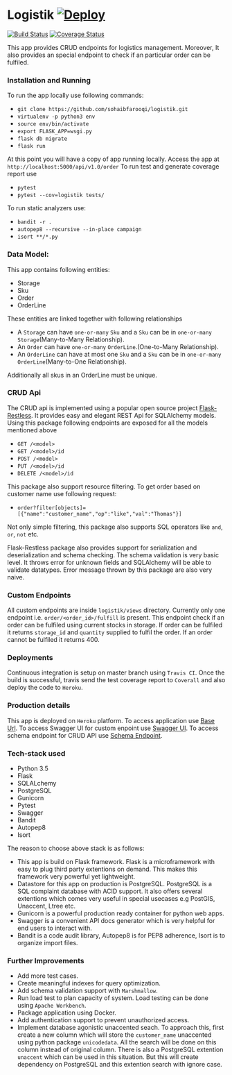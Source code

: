 # Logistik [![Deploy](https://www.herokucdn.com/deploy/button.svg)](https://heroku.com/deploy)

[![Build Status](https://travis-ci.org/sohaibfarooqi/logistik.svg?branch=master)](https://travis-ci.org/sohaibfarooqi/logistik) [![Coverage Status](https://coveralls.io/repos/github/sohaibfarooqi/logistik/badge.svg?branch=master)](https://coveralls.io/github/sohaibfarooqi/logistik?branch=master)


This app provides CRUD endpoints for logistics management. Moreover, It also provides an special endpoint
to check if an particular order can be fulfiled.

### Installation and Running
To run the app locally use following commands:

 - `git clone https://github.com/sohaibfarooqi/logistik.git`
 - `virtualenv -p python3 env`
 - `source env/bin/activate`
 - `export FLASK_APP=wsgi.py`
 - `flask db migrate`
 - `flask run`

At this point you will have a copy of app running locally. Access the app at `http://localhost:5000/api/v1.0/order`
To run test and generate coverage report use

 - `pytest`
 - `pytest --cov=logistik tests/`

To run static analyzers use:

 - `bandit -r .`
 - `autopep8 --recursive --in-place campaign`
 - `isort **/*.py`

### Data Model:
This app contains following entities:

  - Storage
  - Sku
  - Order
  - OrderLine

These entities are linked together with following relationships

 - A `Storage` can have `one-or-many` `Sku` and a `Sku` can be in `one-or-many` `Storage`(Many-to-Many Relationship).
 - An `Order` can have `one-or-many` `OrderLine`.(One-to-Many Relationship).
 - An `OrderLine` can have at most one `Sku` and a `Sku` can be in `one-or-many` `OrderLine`(Many-to-One Relationship).

Additionally all skus in an OrderLine must be unique.

### CRUD Api
The CRUD api is implemented using a popular open source project [Flask-Restless](https://github.com/jfinkels/flask-restless).
It provides easy and elegant REST Api for SQLAlchemy models. Using this package following endpoints are exposed for all the
models mentioned above

 - `GET /<model>`
 - `GET /<model>/id`
 - `POST /<model>`
 - `PUT /<model>/id`
 - `DELETE /<model>/id`

This package also support resource filtering. To get order based on customer name use following request:

 - `order?filter[objects]=[{"name":"customer_name","op":"like","val":"Thomas"}]`

Not only simple filtering, this package also supports SQL operators like `and`, `or`, `not` etc.

Flask-Restless package also provides support for serialization and deserialization and schema checking.
The schema validation is very basic level. It throws error for unknown fields and SQLAlchemy will be able
to validate datatypes. Error message thrown by this package are also very naive.

### Custom Endpoints
All custom endpoints are inside `logistik/views` directory. Currently only one endpoint i.e. `order/<order_id>/fulfill`
is present. This endpoint check if an order can be fulfiled using current stocks in storage. If order can be fulfiled it returns `storage_id` and `quantity` supplied to fulfil the order. If an order cannot be fulfiled it returns 400.

### Deployments
Continuous integration is setup on master branch using `Travis CI`. Once the build is successful, travis send the test coverage report to `Coverall` and also deploy the code to `Heroku`.

### Production details
This app is deployed on `Heroku` platform. To access application use [Base Url](https://logistik-test.herokuapp.com).
To access Swagger UI for custom enpoint use [Swagger UI](https://logistik-test.herokuapp.com/apidocs). To access schema endpoint for CRUD API use [Schema Endpoint](https://logistik-test.herokuapp.com/swagger.json).

### Tech-stack used

  - Python 3.5
  - Flask
  - SQLALchemy
  - PostgreSQL
  - Gunicorn
  - Pytest
  - Swagger
  - Bandit
  - Autopep8
  - Isort

The reason to choose above stack is as follows:

  - This app is build on Flask framework. Flask is a microframework with easy to plug third party extentions on demand.
    This makes this framework very powerful yet lightweight.
  - Datastore for this app on production is PostgreSQL. PostgreSQL is a SQL complaint database with ACID support.
  It also offers several extentions which comes very useful in special usecases e.g PostGIS, Unaccent, Ltree etc.
  - Gunicorn is a powerful production ready container for python web apps.
  - Swagger is a convenient API docs generator which is very helpful for end users to interact with.
  - Bandit is a code audit library, Autopep8 is for PEP8 adherence, Isort is to organize import files.

### Further Improvements

 - Add more test cases.
 - Create meaningful indexes for query optimization.
 - Add schema validation support with `Marshmallow`.
 - Run load test to plan capacity of system. Load testing can be done using `Apache Workbench`.
 - Package application using Docker.
 - Add authentication support to prevent unauthorized access.
 - Implement database agonistic unaccented seach. To approach this, first create a new column
   which will store the `customer_name` unaccented using python package `unicodedata`. All the search
   will be done on this column instead of original column. There is also a PostgreSQL extention `unaccent`
   which can be used in this situation. But this will create dependency on PostgreSQL and this extention search
   with ignore case.
